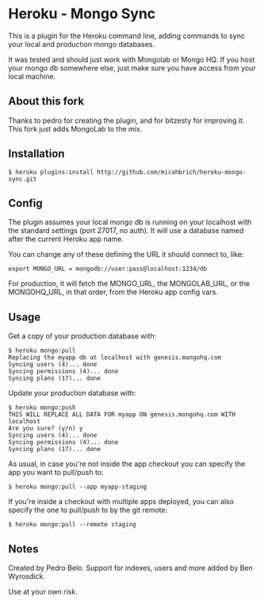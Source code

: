 # Heroku - Mongo Sync

This is a plugin for the Heroku command line, adding commands to sync your
local and production mongo databases.

It was tested and should just work with Mongolab or Mongo HQ. If you host your mongo db
somewhere else, just make sure you have access from your local machine.

## About this fork

Thanks to pedro for creating the plugin, and for bitzesty for improving it. This fork just adds MongoLab to the mix.

## Installation

    $ heroku plugins:install http://github.com/micahbrich/heroku-mongo-sync.git

## Config

The plugin assumes your local mongo db is running on your localhost with the
standard settings (port 27017, no auth). It will use a database named after
the current Heroku app name.

You can change any of these defining the URL it should connect to, like:

    export MONGO_URL = mongodb://user:pass@localhost:1234/db

For production, it will fetch the MONGO_URL, the MONGOLAB_URL, or the MONGOHQ_URL, in that order, from the Heroku app config vars.

## Usage

Get a copy of your production database with:

    $ heroku mongo:pull
    Replacing the myapp db at localhost with genesis.mongohq.com
    Syncing users (4)... done
    Syncing permissions (4)... done
    Syncing plans (17)... done

Update your production database with:

    $ heroku mongo:push
    THIS WILL REPLACE ALL DATA FOR myapp ON genesis.mongohq.com WITH localhost
    Are you sure? (y/n) y
    Syncing users (4)... done
    Syncing permissions (4)... done
    Syncing plans (17)... done

As usual, in case you're not inside the app checkout you can specify the app
you want to pull/push to:

    $ heroku mongo:pull --app myapp-staging

If you're inside a checkout with multiple apps deployed, you can also specify
the one to pull/push to by the git remote:

    $ heroku mongo:pull --remote staging


## Notes

Created by Pedro Belo. 
Support for indexes, users and more added by Ben Wyrosdick.

Use at your own risk.
